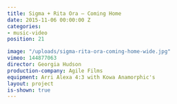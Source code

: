 ```yaml
---
title: Sigma + Rita Ora — Coming Home
date: 2015-11-06 00:00:00 Z
categories:
- music-video
position: 21

image: "/uploads/sigma-rita-ora-coming-home-wide.jpg"
vimeo: 144877063
director: Georgia Hudson
production-company: Agile Films
equipment: Arri Alexa 4:3 with Kowa Anamorphic's
layout: project
is-shown: true
---
```


